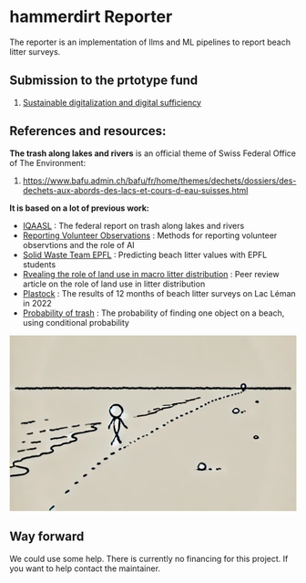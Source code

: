 # hammerdirt Reporter

The reporter is an implementation of llms and ML pipelines to report beach litter surveys. 

## Submission to the prtotype fund

1. [Sustainable digitalization and digital sufficiency ](https://prototypefund.opendata.ch/fr/a-propos/prototypes-pour-la-transformation-systemique/)

## References and resources:

**The trash along lakes and rivers** is an official theme of Swiss Federal Office of The Environment:
1. https://www.bafu.admin.ch/bafu/fr/home/themes/dechets/dossiers/des-dechets-aux-abords-des-lacs-et-cours-d-eau-suisses.html

__It is based on a lot of previous work:__

* [IQAASL](https://github.com/hammerdirt-analyst/IQAASL-End-0f-Sampling-2021) : The federal report on trash along lakes and rivers
* [Reporting Volunteer Observations](https://hammerdirt-analyst.github.io/feb_2024/titlepage.html) : Methods for reporting volunteer observtions and the role of AI
* [Solid Waste Team EPFL](https://github.com/hammerdirt-analyst/solid-waste-team) : Predicting beach litter values with EPFL students
* [Rvealing the role of land use in macro litter distribution](https://www.sciencedirect.com/science/article/pii/S0269749124016257) : Peer review article on the role of land use in litter distribution
* [Plastock](https://associationsauvegardeleman.github.io/plastock/) : The results of 12 months of beach litter surveys on Lac Léman in 2022
* [Probability of trash](https://github.com/hammerdirt-analyst/finding-one-object) : The probability of finding one object on a beach, using conditional probability

![hammerdirt](resources/images/goodimage.jpeg)


## Way forward

We could use some help. There is currently no financing for this project. If you want to help contact the maintainer.

